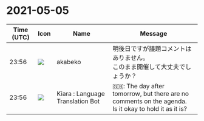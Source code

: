 # 2021-05-05

|Time (UTC)|Icon|Name|Message|
|---|---|---|---|
|23:56|![](https://avatars.slack-edge.com/2019-05-15/624511073651_25909952cd7a069ceed2_72.png)|akabeko|明後日ですが議題コメントはありません。<br>このまま開催して大丈夫でしょうか？|
|23:56|![](https://avatars.slack-edge.com/2021-03-01/1807880975282_5c8ad89e782096649baa_72.png)|Kiara : Language Translation Bot|🇬🇧: The day after tomorrow, but there are no comments on the agenda.<br>Is it okay to hold it as it is?|
